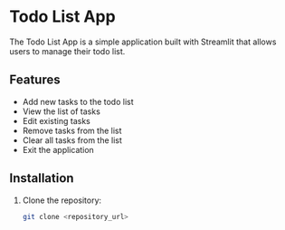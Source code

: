 # Todo List App

The Todo List App is a simple application built with Streamlit that allows users to manage their todo list.

## Features

- Add new tasks to the todo list
- View the list of tasks
- Edit existing tasks
- Remove tasks from the list
- Clear all tasks from the list
- Exit the application

## Installation

1. Clone the repository:

   ```bash
   git clone <repository_url>

